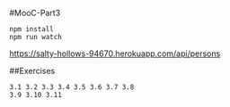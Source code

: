 #MooC-Part3

```
npm install
npm run watch
```
https://salty-hollows-94670.herokuapp.com/api/persons

##Exercises
```
3.1 3.2 3.3 3.4 3.5 3.6 3.7 3.8
3.9 3.10 3.11
```
